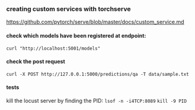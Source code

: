 ### creating custom services with torchserve
https://github.com/pytorch/serve/blob/master/docs/custom_service.md


#### check which models have been registered at endpoint: 
`curl "http://localhost:5001/models"`

#### check the post request
`curl -X POST http://127.0.0.1:5000/predictions/qa -T data/sample.txt`


#### tests

kill the locust server by finding the PID: `lsof -n -i4TCP:8089` `kill -9 PID`